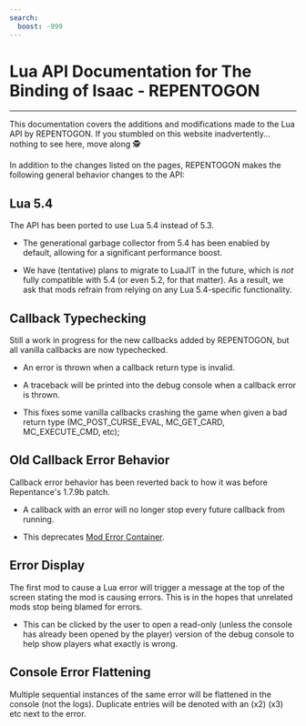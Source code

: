 ```yaml
---
search:
  boost: -999
---
```

# Lua API Documentation for The Binding of Isaac - REPENTOGON
___

This documentation covers the additions and modifications made to the Lua API by REPENTOGON. If you stumbled on this website inadvertently... nothing to see here, move along 🕵️

In addition to the changes listed on the pages, REPENTOGON makes the following general behavior changes to the API:

## Lua 5.4
The API has been ported to use Lua 5.4 instead of 5.3.
  
  * The generational garbage collector from 5.4 has been enabled by default, allowing for a significant performance boost.

  * We have (tentative) plans to migrate to LuaJIT in the future, which is *not* fully compatible with 5.4 (or even 5.2, for that matter). As a result, we ask that mods refrain from relying on any Lua 5.4-specific functionality.

## Callback Typechecking
Still a work in progress for the new callbacks added by REPENTOGON, but all vanilla callbacks are now typechecked.

  * An error is thrown when a callback return type is invalid.
  
  * A traceback will be printed into the debug console when a callback error is thrown.
  
  * This fixes some vanilla callbacks crashing the game when given a bad return type (MC_POST_CURSE_EVAL, MC_GET_CARD, MC_EXECUTE_CMD, etc);
  
## Old Callback Error Behavior
Callback error behavior has been reverted back to how it was before Repentance's 1.7.9b patch. 

  * A callback with an error will no longer stop every future callback from running.
  
  * This deprecates [Mod Error Container](https://steamcommunity.com/sharedfiles/filedetails/?id=2917616737).
  
## Error Display
The first mod to cause a Lua error will trigger a message at the top of the screen stating the mod is causing errors. This is in the hopes that unrelated mods stop being blamed for errors.
  
  * This can be clicked by the user to open a read-only (unless the console has already been opened by the player) version of the debug console to help show players what exactly is wrong.

## Console Error Flattening
 Multiple sequential instances of the same error will be flattened in the console (not the logs). Duplicate entries will be denoted with an (x2) (x3) etc next to the error.